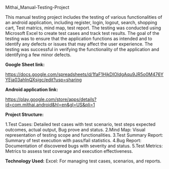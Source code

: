Mithai_Manual-Testing-Project

This manual testing project includes the testing of various functionalities of an android application, including register, login, logout, search, shopping cart, Test matrics, mind map, test report. The testing was conducted using Microsoft Excel to create test cases and track test results. The goal of the testing was to ensure that the application functions as intended and to identify any defects or issues that may affect the user experience. The testing was successful in verifying the functionality of the application and identifying a few minor defects.

**Google Sheet link:**

https://docs.google.com/spreadsheets/d/1faF1HjkDIOIdgAqu9JR5o0M476YYEja03ahInQXsjgc/edit?usp=sharing

**Android application link:**

https://play.google.com/store/apps/details?id=com.mithai.android&hl=en&gl=US&pli=1

**Project Structure:**

1.Test Cases: Detailed test cases with test scenario, test steps expected outcomes, actual output, Bug prove and status.
2.Mind Map: Visual representation of testing scope and functionalities.
3.Test Summary Report: Summary of test execution with pass/fail statistics.
4.Bug Report: Documentation of discovered bugs with severity and status.
5.Test Metrics: Metrics to assess test coverage and execution effectiveness.

**Technology Used:**
Excel: For managing test cases, scenarios, and reports.
